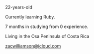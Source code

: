22-years-old

Currently learning Ruby.

7 months in studying from 0 experience.

Living in the Osa Peninsula of Costa Rica

zacwilliamson@icloud.com
